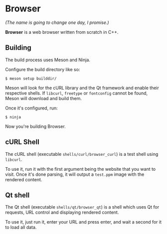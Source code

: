 # Browser

_(The name is going to change one day, I promise.)_

**Browser** is a web browser written from scratch in C++.

## Building

The build process uses Meson and Ninja.

Configure the build directory like so:

```console
$ meson setup builddir/
```

Meson will look for the cURL library and the Qt framework and enable their respective shells. If `libcurl`, `freetype` or `fontconfig` cannot be found, Meson will download and build them.

Once it's configured, run:

```console
$ ninja
```

Now you're building Browser.

## cURL Shell

The cURL shell (executable `shells/curl/browser_curl`) is a test shell using `libcurl`.

To use it, run it with the first argument being the website that you want to visit. Once it's done parsing, it will output a `test.ppm` image with the rendered content.

## Qt shell

The Qt shell (executable `shells/qt/browser_qt`) is a shell which uses Qt for requests, URL control and displaying rendered content.

To use it, just run it, enter your URL and press enter, and wait a second for it to load all data.
